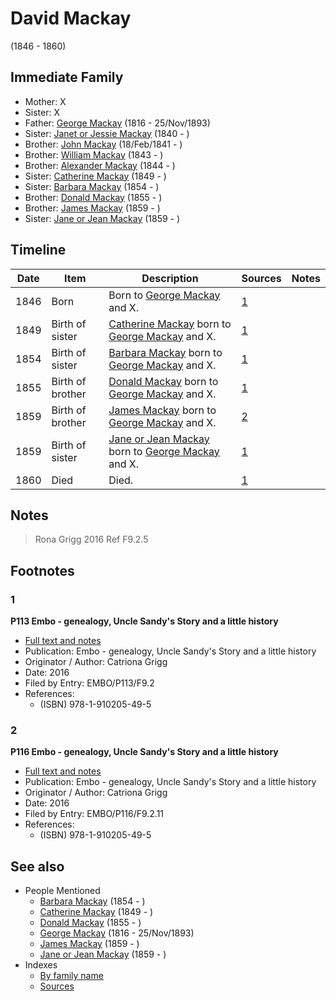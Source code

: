 ﻿---
layout: person
subject_key: i46263680
permalink: /people/i46263680
---

# David Mackay
(1846 - 1860)

## Immediate Family

* Mother: X
* Sister: X
* Father: [George Mackay](./@i33764614@-george-mackay-b1816-d1893-11-25.md) (1816 - 25/Nov/1893)
* Sister: [Janet or Jessie Mackay](./@i42213240@-janet-or-jessie-mackay-b1840-d.md) (1840 - )
* Brother: [John Mackay](./@i58430005@-john-mackay-b1841-2-18-d.md) (18/Feb/1841 - )
* Brother: [William Mackay](./@i99871003@-william-mackay-b1843-d.md) (1843 - )
* Brother: [Alexander Mackay](./@i2381836@-alexander-mackay-b1844-d.md) (1844 - )
* Sister: [Catherine Mackay](./@i26872816@-catherine-mackay-b1849-d.md) (1849 - )
* Sister: [Barbara Mackay](./@i52409786@-barbara-mackay-b1854-d.md) (1854 - )
* Brother: [Donald Mackay](./@i32633938@-donald-mackay-b1855-d.md) (1855 - )
* Brother: [James Mackay](./@i60572122@-james-mackay-b1859-d.md) (1859 - )
* Sister: [Jane or Jean Mackay](./@i4172390@-jane-or-jean-mackay-b1859-d.md) (1859 - )

## Timeline

Date | Item | Description | Sources | Notes
---|---|---|---|---
1846 | Born | Born to [George Mackay](./@i33764614@-george-mackay-b1816-d1893-11-25.md) and X. | [1](#1) | 
1849 | Birth of sister | [Catherine Mackay](./@i26872816@-catherine-mackay-b1849-d.md) born to [George Mackay](./@i33764614@-george-mackay-b1816-d1893-11-25.md) and X. | [1](#1) | 
1854 | Birth of sister | [Barbara Mackay](./@i52409786@-barbara-mackay-b1854-d.md) born to [George Mackay](./@i33764614@-george-mackay-b1816-d1893-11-25.md) and X. | [1](#1) | 
1855 | Birth of brother | [Donald Mackay](./@i32633938@-donald-mackay-b1855-d.md) born to [George Mackay](./@i33764614@-george-mackay-b1816-d1893-11-25.md) and X. | [1](#1) | 
1859 | Birth of brother | [James Mackay](./@i60572122@-james-mackay-b1859-d.md) born to [George Mackay](./@i33764614@-george-mackay-b1816-d1893-11-25.md) and X. | [2](#2) | 
1859 | Birth of sister | [Jane or Jean Mackay](./@i4172390@-jane-or-jean-mackay-b1859-d.md) born to [George Mackay](./@i33764614@-george-mackay-b1816-d1893-11-25.md) and X. | [1](#1) | 
1860 | Died | Died. | [1](#1) | 

## Notes

> Rona Grigg 2016 Ref F9.2.5
>


## Footnotes

### 1

**P113 Embo - genealogy, Uncle Sandy's Story and a little history**

* [Full text and notes](../sources/@s17489530@-p113-embo-genealogy,-uncle-sandy's-story-and-a-little-history.md)
* Publication: Embo - genealogy, Uncle Sandy's Story and a little history
* Originator / Author: Catriona Grigg
* Date: 2016
* Filed by Entry: EMBO/P113/F9.2
* References: 
  * (ISBN) 978-1-910205-49-5

### 2

**P116 Embo - genealogy, Uncle Sandy's Story and a little history**

* [Full text and notes](../sources/@s26144122@-p116-embo-genealogy,-uncle-sandy's-story-and-a-little-history.md)
* Publication: Embo - genealogy, Uncle Sandy's Story and a little history
* Originator / Author: Catriona Grigg
* Date: 2016
* Filed by Entry: EMBO/P116/F9.2.11
* References: 
  * (ISBN) 978-1-910205-49-5


## See also

- People Mentioned
  - [Barbara Mackay](./@i52409786@-barbara-mackay-b1854-d.md) (1854 - )
  - [Catherine Mackay](./@i26872816@-catherine-mackay-b1849-d.md) (1849 - )
  - [Donald Mackay](./@i32633938@-donald-mackay-b1855-d.md) (1855 - )
  - [George Mackay](./@i33764614@-george-mackay-b1816-d1893-11-25.md) (1816 - 25/Nov/1893)
  - [James Mackay](./@i60572122@-james-mackay-b1859-d.md) (1859 - )
  - [Jane or Jean Mackay](./@i4172390@-jane-or-jean-mackay-b1859-d.md) (1859 - )
- Indexes
  - [By family name](../index-by-family-name.md)
  - [Sources](../index-of-sources-by-title.md)
